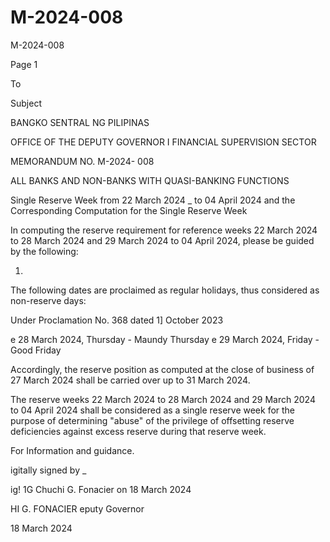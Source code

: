 # M-2024-008

M-2024-008

Page 1

To

Subject

BANGKO SENTRAL NG PILIPINAS

OFFICE OF THE DEPUTY GOVERNOR I FINANCIAL SUPERVISION SECTOR

MEMORANDUM NO. M-2024- 008

ALL BANKS AND NON-BANKS WITH QUASI-BANKING FUNCTIONS

Single Reserve Week from 22 March 2024 _ to 04 April 2024 and the Corresponding Computation for the Single Reserve Week

In computing the reserve requirement for reference weeks 22 March 2024 to 28 March 2024 and 29 March 2024 to 04 April 2024, please be guided by the following:

1.

The following dates are proclaimed as regular holidays, thus considered as non-reserve days:

Under Proclamation No. 368 dated 1] October 2023

e 28 March 2024, Thursday - Maundy Thursday e 29 March 2024, Friday - Good Friday

Accordingly, the reserve position as computed at the close of business of 27 March 2024 shall be carried over up to 31 March 2024.

The reserve weeks 22 March 2024 to 28 March 2024 and 29 March 2024 to 04 April 2024 shall be considered as a single reserve week for the purpose of determining "abuse" of the privilege of offsetting reserve deficiencies against excess reserve during that reserve week.

For Information and guidance.

igitally signed by _

ig! 1G Chuchi G. Fonacier on 18 March 2024

HI G. FONACIER eputy Governor

18 March 2024